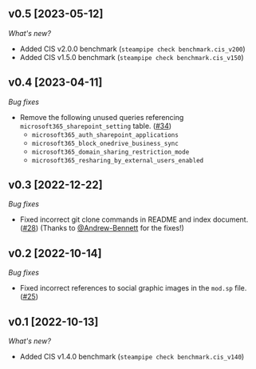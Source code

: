 ## v0.5 [2023-05-12]

_What's new?_

- Added CIS v2.0.0 benchmark (`steampipe check benchmark.cis_v200`)
- Added CIS v1.5.0 benchmark (`steampipe check benchmark.cis_v150`)

## v0.4 [2023-04-11]

_Bug fixes_

- Remove the following unused queries referencing `microsoft365_sharepoint_setting` table. ([#34](https://github.com/turbot/steampipe-mod-microsoft365-compliance/pull/34))
  - `microsoft365_auth_sharepoint_applications`
  - `microsoft365_block_onedrive_business_sync`
  - `microsoft365_domain_sharing_restriction_mode`
  - `microsoft365_resharing_by_external_users_enabled`
  
## v0.3 [2022-12-22]

_Bug fixes_

- Fixed incorrect git clone commands in README and index document. ([#28](https://github.com/turbot/steampipe-mod-microsoft365-compliance/pull/28)) (Thanks to [@Andrew-Bennett](https://github.com/Andrew-Bennett) for the fixes!)

## v0.2 [2022-10-14]

_Bug fixes_

- Fixed incorrect references to social graphic images in the `mod.sp` file. ([#25](https://github.com/turbot/steampipe-mod-microsoft365-compliance/pull/25))

## v0.1 [2022-10-13]

_What's new?_

- Added CIS v1.4.0 benchmark (`steampipe check benchmark.cis_v140`)
